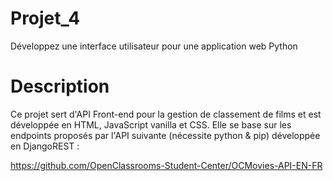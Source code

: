 # Projet_4
Développez une interface utilisateur pour une application web Python

# Description
Ce projet sert d'API Front-end pour la gestion de classement de films et est développée en HTML, JavaScript vanilla et CSS. Elle se base sur les endpoints proposés par l'API suivante (nécessite python & pip) développée en DjangoREST :

https://github.com/OpenClassrooms-Student-Center/OCMovies-API-EN-FR